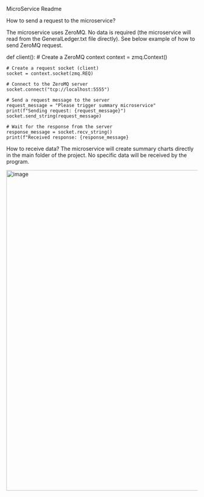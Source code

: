 MicroService Readme

How to send a request to the microservice?

The microservice uses ZeroMQ. No data is required (the microservice will read from the GeneralLedger.txt file directly). See below example of how to send ZeroMQ request.

def client():
    # Create a ZeroMQ context
    context = zmq.Context()
    
    # Create a request socket (client)
    socket = context.socket(zmq.REQ)
    
    # Connect to the ZeroMQ server
    socket.connect("tcp://localhost:5555")
    
    # Send a request message to the server
    request_message = "Please trigger summary microservice"
    print(f"Sending request: {request_message}")
    socket.send_string(request_message)
    
    # Wait for the response from the server
    response_message = socket.recv_string()
    print(f"Received response: {response_message}

How to receive data?
The microservice will create summary charts directly in the main folder of the project. No specific data will be received by the program.

<img width="843" alt="image" src="https://github.com/user-attachments/assets/9bca17d0-ae8a-4cae-aa36-72d8a2fa08c4">
